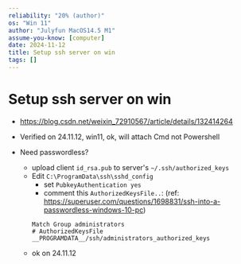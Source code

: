 ```yaml
---
reliability: "20% (author)"
os: "Win 11"
author: "Julyfun MacOS14.5 M1"
assume-you-know: [computer]
date: 2024-11-12
title: Setup ssh server on win
tags: []
---
```


# Setup ssh server on win

- https://blog.csdn.net/weixin_72910567/article/details/132414264
- Verified on 24.11.12, win11, ok, will attach Cmd not Powershell

- Need passwordless?
    - upload client `id_rsa.pub` to server's `~/.ssh/authorized_keys`
    - Edit `C:\ProgramData\ssh\sshd_config`
        - set `PubkeyAuthentication yes`
        - comment this `AuthorizedKeysFile..`: (ref: https://superuser.com/questions/1698831/ssh-into-a-passwordless-windows-10-pc)
        ```
        Match Group administrators
        # AuthorizedKeysFile __PROGRAMDATA__/ssh/administrators_authorized_keys
        ```
    - ok on 24.11.12

